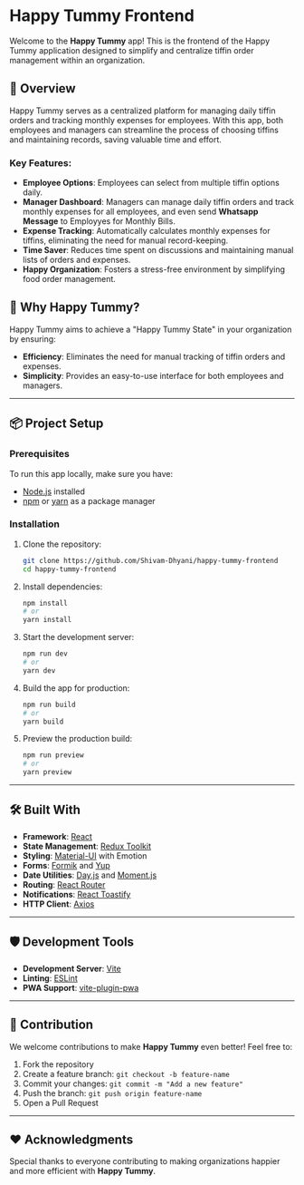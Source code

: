 # Happy Tummy Frontend

Welcome to the **Happy Tummy** app! This is the frontend of the Happy Tummy application designed to simplify and centralize tiffin order management within an organization.

## 🚀 Overview

Happy Tummy serves as a centralized platform for managing daily tiffin orders and tracking monthly expenses for employees. With this app, both employees and managers can streamline the process of choosing tiffins and maintaining records, saving valuable time and effort.

### Key Features:

- **Employee Options**: Employees can select from multiple tiffin options daily.
- **Manager Dashboard**: Managers can manage daily tiffin orders and track monthly expenses for all employees, and even send **Whatsapp Message** to Employyes for Monthly Bills.
- **Expense Tracking**: Automatically calculates monthly expenses for tiffins, eliminating the need for manual record-keeping.
- **Time Saver**: Reduces time spent on discussions and maintaining manual lists of orders and expenses.
- **Happy Organization**: Fosters a stress-free environment by simplifying food order management.

## 🌟 Why Happy Tummy?

Happy Tummy aims to achieve a "Happy Tummy State" in your organization by ensuring:

- **Efficiency**: Eliminates the need for manual tracking of tiffin orders and expenses.
- **Simplicity**: Provides an easy-to-use interface for both employees and managers.

---

## 📦 Project Setup

### Prerequisites

To run this app locally, make sure you have:

- [Node.js](https://nodejs.org/) installed
- [npm](https://www.npmjs.com/) or [yarn](https://yarnpkg.com/) as a package manager

### Installation

1. Clone the repository:

   ```bash
   git clone https://github.com/Shivam-Dhyani/happy-tummy-frontend
   cd happy-tummy-frontend
   ```

2. Install dependencies:

   ```bash
   npm install
   # or
   yarn install
   ```

3. Start the development server:

   ```bash
   npm run dev
   # or
   yarn dev
   ```

4. Build the app for production:

   ```bash
   npm run build
   # or
   yarn build
   ```

5. Preview the production build:
   ```bash
   npm run preview
   # or
   yarn preview
   ```

---

## 🛠️ Built With

- **Framework**: [React](https://reactjs.org/)
- **State Management**: [Redux Toolkit](https://redux-toolkit.js.org/)
- **Styling**: [Material-UI](https://mui.com/) with Emotion
- **Forms**: [Formik](https://formik.org/) and [Yup](https://github.com/jquense/yup)
- **Date Utilities**: [Day.js](https://day.js.org/) and [Moment.js](https://momentjs.com/)
- **Routing**: [React Router](https://reactrouter.com/)
- **Notifications**: [React Toastify](https://fkhadra.github.io/react-toastify/)
- **HTTP Client**: [Axios](https://axios-http.com/)

---

## 🛡️ Development Tools

- **Development Server**: [Vite](https://vitejs.dev/)
- **Linting**: [ESLint](https://eslint.org/)
- **PWA Support**: [vite-plugin-pwa](https://vite-plugin-pwa.netlify.app/)

---

## 🤝 Contribution

We welcome contributions to make **Happy Tummy** even better! Feel free to:

1. Fork the repository
2. Create a feature branch: `git checkout -b feature-name`
3. Commit your changes: `git commit -m "Add a new feature"`
4. Push the branch: `git push origin feature-name`
5. Open a Pull Request

---

## ❤️ Acknowledgments

Special thanks to everyone contributing to making organizations happier and more efficient with **Happy Tummy**.
